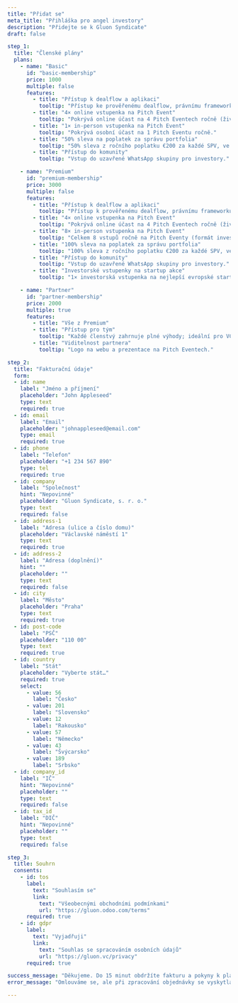 ```yaml
---
title: "Přidat se"
meta_title: "Přihláška pro angel investory"
description: "Přidejte se k Gluon Syndicate"
draft: false

step_1:
  title: "Členské plány"
  plans:
    - name: "Basic"
      id: "basic-membership"
      price: 1000
      multiple: false
      features:
        - title: "Přístup k dealflow a aplikaci"
          tooltip: "Přístup ke prověřenému dealflow, právnímu frameworku, investorské aplikaci a nástrojům pro správu portfolia."
        - title: "4× online vstupenka na Pitch Event"
          tooltip: "Pokrývá online účast na 4 Pitch Eventech ročně (živé vysílání hlavního programu)."
        - title: "1× in-person vstupenka na Pitch Event"
          tooltip: "Pokrývá osobní účast na 1 Pitch Eventu ročně."
        - title: "50% sleva na poplatek za správu portfolia"
          tooltip: "50% sleva z ročního poplatku €200 za každé SPV, ve kterém investujete."
        - title: "Přístup do komunity"
          tooltip: "Vstup do uzavřené WhatsApp skupiny pro investory."

    - name: "Premium"
      id: "premium-membership"
      price: 3000
      multiple: false
      features:
        - title: "Přístup k dealflow a aplikaci"
          tooltip: "Přístup k prověřenému dealflow, právnímu frameworku, investorské aplikaci a nástrojům pro správu portfolia."
        - title: "4× online vstupenka na Pitch Event"
          tooltip: "Pokrývá online účast na 4 Pitch Eventech ročně (živé vysílání hlavního programu)."
        - title: "8× in-person vstupenka na Pitch Event"
          tooltip: "Celkem 8 vstupů ročně na Pitch Eventy (formát investor +1)."
        - title: "100% sleva na poplatek za správu portfolia"
          tooltip: "100% sleva z ročního poplatku €200 za každé SPV, ve kterém investujete."
        - title: "Přístup do komunity"
          tooltip: "Vstup do uzavřené WhatsApp skupiny pro investory."
        - title: "Investorské vstupenky na startup akce"
          tooltip: "1× investorská vstupenka na nejlepší evropské startupové konference zdarma, další za zvýhodněné ceny"

    - name: "Partner"
      id: "partner-membership"
      price: 2000
      multiple: true
      features:
        - title: "Vše z Premium"
        - title: "Přístup pro tým"
          tooltip: "Každé členstvý zahrnuje plné výhody; ideální pro VC fondy a akcelerátory."
        - title: "Viditelnost partnera"
          tooltip: "Logo na webu a prezentace na Pitch Eventech."

step_2:
  title: "Fakturační údaje"
  form:
  - id: name
    label: "Jméno a příjmení"
    placeholder: "John Appleseed"
    type: text
    required: true
  - id: email
    label: "Email"
    placeholder: "johnappleseed@email.com"
    type: email
    required: true
  - id: phone
    label: "Telefon"
    placeholder: "+1 234 567 890"
    type: tel
    required: true
  - id: company
    label: "Společnost"
    hint: "Nepovinné"
    placeholder: "Gluon Syndicate, s. r. o."
    type: text
    required: false
  - id: address-1
    label: "Adresa (ulice a číslo domu)"
    placeholder: "Václavské náměstí 1"
    type: text
    required: true
  - id: address-2
    label: "Adresa (doplnění)"
    hint: ""
    placeholder: ""
    type: text
    required: false
  - id: city
    label: "Město"
    placeholder: "Praha"
    type: text
    required: true
  - id: post-code
    label: "PSČ"
    placeholder: "110 00"
    type: text
    required: true
  - id: country
    label: "Stát"
    placeholder: "Vyberte stát…"
    required: true
    select:
      - value: 56
        label: "Česko"
      - value: 201
        label: "Slovensko"
      - value: 12
        label: "Rakousko"
      - value: 57
        label: "Německo"
      - value: 43
        label: "Švýcarsko"
      - value: 189
        label: "Srbsko"
  - id: company_id
    label: "IČ"
    hint: "Nepovinné"
    placeholder: ""
    type: text
    required: false
  - id: tax_id
    label: "DIČ"
    hint: "Nepovinné"
    placeholder: ""
    type: text
    required: false

step_3:
  title: Souhrn
  consents:
    - id: tos
      label:
        text: "Souhlasím se"
        link: 
          text: "Všeobecnými obchodními podmínkami"
          url: "https://gluon.odoo.com/terms"
      required: true
    - id: gdpr
      label:
        text: "Vyjadřuji"
        link:
          text: "Souhlas se spracováním osobních údajů"
          url: "https://gluon.vc/privacy"
      required: true

success_message: "Děkujeme. Do 15 minut obdržíte fakturu a pokyny k platbě do své e-mailové schránky."
error_message: "Omlouváme se, ale při zpracování objednávky se vyskytla chyba. Prosím zadejte ji znovu."

---
```

